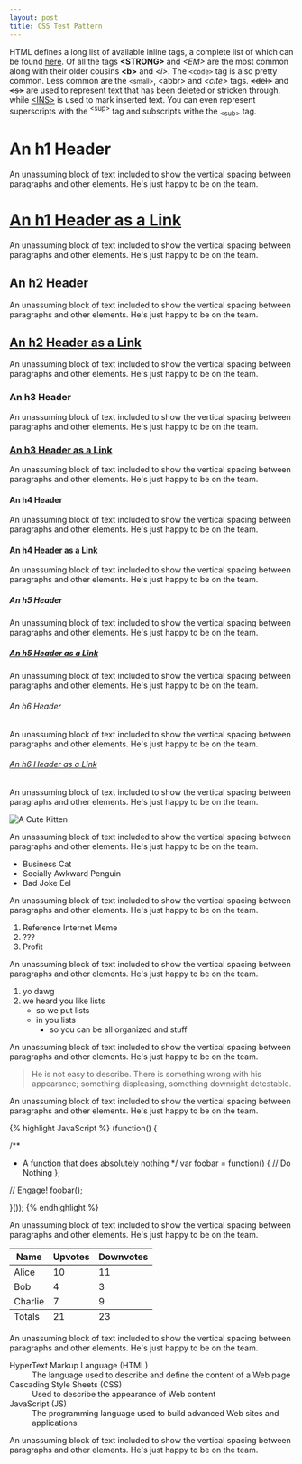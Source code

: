 ```yaml
---
layout: post
title: CSS Test Pattern
---
```


HTML defines a long list of available inline tags, a complete list of which can be found [here](https://developer.mozilla.org/en-US/docs/Web/HTML/Element). Of all the tags **&lt;STRONG&gt;** and *&lt;EM&gt;* are the most common along with their older cousins <b>&lt;b&gt;</b> and <i>&lt;i&gt;</i>. The `<code>` tag is also pretty common. Less common are the <small>&lt;small&gt;</small>, <abbr>&lt;abbr&gt;</abbr> and <cite>&lt;cite&gt;</cite> tags. <del>&lt;del&gt;</del> and <s>&lt;s&gt;</s> are used to represent text that has been deleted or stricken through. while <ins>&lt;INS&gt;</ins> is used to mark inserted text. You can even represent superscripts with the <sup>&lt;sup&gt;</sup> tag and subscripts withe the <sub>&lt;sub&gt;</sub> tag.

# An h1 Header

An unassuming block of text included to show the vertical spacing between
paragraphs and other elements. He's just happy to be on the team.

# [An h1 Header as a Link](#)

An unassuming block of text included to show the vertical spacing between
paragraphs and other elements. He's just happy to be on the team.

## An h2 Header

An unassuming block of text included to show the vertical spacing between
paragraphs and other elements. He's just happy to be on the team.

## [An h2 Header as a Link](#)

An unassuming block of text included to show the vertical spacing between
paragraphs and other elements. He's just happy to be on the team.

### An h3 Header

An unassuming block of text included to show the vertical spacing between
paragraphs and other elements. He's just happy to be on the team.

### [An h3 Header as a Link](#)

An unassuming block of text included to show the vertical spacing between
paragraphs and other elements. He's just happy to be on the team.

#### An h4 Header

An unassuming block of text included to show the vertical spacing between
paragraphs and other elements. He's just happy to be on the team.

#### [An h4 Header as a Link](#)

An unassuming block of text included to show the vertical spacing between
paragraphs and other elements. He's just happy to be on the team.

##### An h5 Header

An unassuming block of text included to show the vertical spacing between
paragraphs and other elements. He's just happy to be on the team.

##### [An h5 Header as a Link](#)

An unassuming block of text included to show the vertical spacing between
paragraphs and other elements. He's just happy to be on the team.

###### An h6 Header

An unassuming block of text included to show the vertical spacing between
paragraphs and other elements. He's just happy to be on the team.

###### [An h6 Header as a Link](#)

An unassuming block of text included to show the vertical spacing between
paragraphs and other elements. He's just happy to be on the team.

![A Cute Kitten](http://placekitten.com/550/300)

An unassuming block of text included to show the vertical spacing between
paragraphs and other elements. He's just happy to be on the team.

* Business Cat
* Socially Awkward Penguin
* Bad Joke Eel

An unassuming block of text included to show the vertical spacing between
paragraphs and other elements. He's just happy to be on the team.

1. Reference Internet Meme
2. ???
3. Profit

An unassuming block of text included to show the vertical spacing between
paragraphs and other elements. He's just happy to be on the team.

1. yo dawg
2. we heard you like lists
   * so we put lists
   * in you lists
      * so you can be all organized and stuff

An unassuming block of text included to show the vertical spacing between
paragraphs and other elements. He's just happy to be on the team.

> He is not easy to describe. There is something wrong with his appearance;
> something displeasing, something downright detestable.

An unassuming block of text included to show the vertical spacing between
paragraphs and other elements. He's just happy to be on the team.

{% highlight JavaScript %}
(function() {

  /**
   * A function that does absolutely nothing
   */
  var foobar = function() {
    // Do Nothing
  };

  // Engage!
  foobar();

}());
{% endhighlight %}

An unassuming block of text included to show the vertical spacing between
paragraphs and other elements. He's just happy to be on the team.

<table>
  <thead>
    <tr>
      <th>Name</th>
      <th>Upvotes</th>
      <th>Downvotes</th>
    </tr>
  </thead>
  <tfoot>
    <tr>
      <td>Totals</td>
      <td>21</td>
      <td>23</td>
    </tr>
  </tfoot>
  <tbody>
    <tr>
      <td>Alice</td>
      <td>10</td>
      <td>11</td>
    </tr>
    <tr>
      <td>Bob</td>
      <td>4</td>
      <td>3</td>
    </tr>
    <tr>
      <td>Charlie</td>
      <td>7</td>
      <td>9</td>
    </tr>
  </tbody>
</table>

An unassuming block of text included to show the vertical spacing between
paragraphs and other elements. He's just happy to be on the team.

<dl>
  <dt>HyperText Markup Language (HTML)</dt>
  <dd>The language used to describe and define the content of a Web page</dd>

  <dt>Cascading Style Sheets (CSS)</dt>
  <dd>Used to describe the appearance of Web content</dd>

  <dt>JavaScript (JS)</dt>
  <dd>The programming language used to build advanced Web sites and applications</dd>
</dl>

An unassuming block of text included to show the vertical spacing between
paragraphs and other elements. He's just happy to be on the team.
